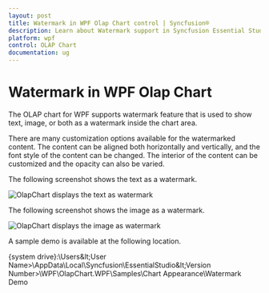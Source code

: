 ```yaml
---
layout: post
title: Watermark in WPF Olap Chart control | Syncfusion®
description: Learn about Watermark support in Syncfusion Essential Studio® WPF Olap Chart control, its elements and more details.
platform: wpf
control: OLAP Chart
documentation: ug
---
```


# Watermark in WPF Olap Chart

The OLAP chart for WPF supports watermark feature that is used to show text, image, or both as a watermark inside the chart area.

There are many customization options available for the watermarked content. The content can be aligned both horizontally and vertically, and the font style of the content can be changed. The interior of the content can be customized and the opacity can also be varied.

The following screenshot shows the text as a watermark.

![OlapChart displays the text as watermark](Watermark_images/Watermark_img1.png)

The following screenshot shows the image as a watermark.

![OlapChart displays the image as watermark](Watermark_images/Watermark_img2.png)

A sample demo is available at the following location.

{system drive}:\Users\&lt;User Name&gt;\AppData\Local\Syncfusion\EssentialStudio\&lt;Version Number&gt;\WPF\OlapChart.WPF\Samples\Chart Appearance\Watermark Demo

